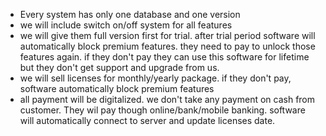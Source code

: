 
- Every system has only one database and one version  
- we will include switch on/off system for all features 
- we will give them full version first for trial. after trial period software will automatically block premium features. 
        they need to pay to unlock those features again. if they don't pay they can use this software for lifetime 
        but they don't get support and upgrade  from us.
- we will sell licenses for monthly/yearly package. if they don't pay, software automatically block premium features
- all payment will be digitalized. we don't take any payment on cash from customer. They wil pay though online/bank/mobile banking.
     software will automatically connect to server and update licenses date.



